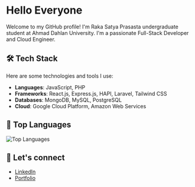# Hello Everyone

Welcome to my GitHub profile! I'm Raka Satya Prasasta undergraduate student at Ahmad Dahlan University. I'm a passionate Full-Stack Developer and Cloud Engineer.

## 🛠️ Tech Stack
Here are some technologies and tools I use:

- **Languages**: JavaScript, PHP
- **Frameworks**: React.js, Express.js, HAPI, Laravel, Tailwind CSS
- **Databases**: MongoDB, MySQL, PostgreSQL
- **Cloud**: Google Cloud Platform, Amazon Web Services

## 🚀 Top Languages

![Top Languages](https://github-readme-stats.vercel.app/api/top-langs/?username=RakaSP&layout=compact&theme=radical)


## 🤝 Let's connect

- [LinkedIn](https://www.linkedin.com/in/raka-prasasta/)
- [Portfolio](https://rakaprasasta.vercel.app/)
